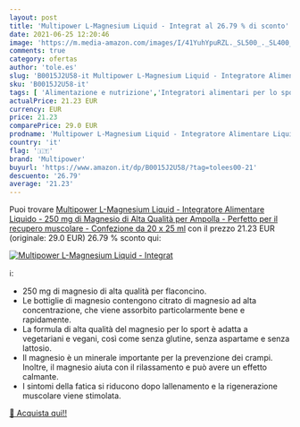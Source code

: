 ```yaml
---
layout: post
title: 'Multipower L-Magnesium Liquid - Integrat al 26.79 % di sconto'
date: 2021-06-25 12:20:46
image: 'https://m.media-amazon.com/images/I/41YuhYpuRZL._SL500_._SL400_.jpg'
comments: true
category: ofertas
author: 'tole.es'
slug: 'B0015J2U58-it Multipower L-Magnesium Liquid - Integratore Alimentare...'
sku: 'B0015J2U58-it'
tags: [ 'Alimentazione e nutrizione','Integratori alimentari per lo sport','Magnesio per integrazione alimentare','Minerali per integrazione alimentare','Salute e cura della persona','Vitamine, minerali e integratori','multipower', ]
actualPrice: 21.23 EUR
currency: EUR
price: 21.23
comparePrice: 29.0 EUR
prodname: 'Multipower L-Magnesium Liquid - Integratore Alimentare Liquido - 250 mg di Magnesio di Alta Qualità per Ampolla - Perfetto per il recupero muscolare - Confezione da 20 x 25 ml'
country: 'it'
flag: '🇮🇹'
brand: 'Multipower'
buyurl: 'https://www.amazon.it/dp/B0015J2U58/?tag=tolees00-21'
descuento: '26.79'
average: '21.23'
---
```


Puoi trovare [Multipower L-Magnesium Liquid - Integratore Alimentare Liquido - 250 mg di Magnesio di Alta Qualità per Ampolla - Perfetto per il recupero muscolare - Confezione da 20 x 25 ml](https://www.amazon.it/dp/B0015J2U58/?tag=tolees00-21) con il prezzo 21.23 EUR (originale: 29.0 EUR) 26.79 % sconto qui:

[![Multipower L-Magnesium Liquid - Integrat](https://m.media-amazon.com/images/I/41YuhYpuRZL._SL500_._SL400_.jpg)](https://www.amazon.it/dp/B0015J2U58/?tag=tolees00-21)

ℹ️:

- 250 mg di magnesio di alta qualità per flaconcino.
- Le bottiglie di magnesio contengono citrato di magnesio ad alta concentrazione, che viene assorbito particolarmente bene e rapidamente.
- La formula di alta qualità del magnesio per lo sport è adatta a vegetariani e vegani, così come senza glutine, senza aspartame e senza lattosio.
- Il magnesio è un minerale importante per la prevenzione dei crampi. Inoltre, il magnesio aiuta con il rilassamento e può avere un effetto calmante.
- I sintomi della fatica si riducono dopo lallenamento e la rigenerazione muscolare viene stimolata.

[🛒 Acquista qui!!](https://www.amazon.it/dp/B0015J2U58/?tag=tolees00-21)
